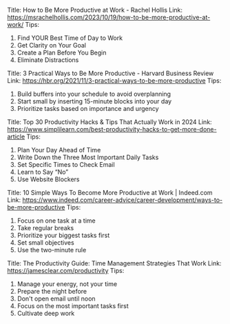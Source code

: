 Title: How to Be More Productive at Work - Rachel Hollis
Link: https://msrachelhollis.com/2023/10/19/how-to-be-more-productive-at-work/
Tips:
1. Find YOUR Best Time of Day to Work
2. Get Clarity on Your Goal
3. Create a Plan Before You Begin
4. Eliminate Distractions

Title: 3 Practical Ways to Be More Productive - Harvard Business Review
Link: https://hbr.org/2021/11/3-practical-ways-to-be-more-productive
Tips:
1. Build buffers into your schedule to avoid overplanning
2. Start small by inserting 15-minute blocks into your day
3. Prioritize tasks based on importance and urgency

Title: Top 30 Productivity Hacks & Tips That Actually Work in 2024
Link: https://www.simplilearn.com/best-productivity-hacks-to-get-more-done-article
Tips:
1. Plan Your Day Ahead of Time
2. Write Down the Three Most Important Daily Tasks
3. Set Specific Times to Check Email
4. Learn to Say “No”
5. Use Website Blockers

Title: 10 Simple Ways To Become More Productive at Work | Indeed.com
Link: https://www.indeed.com/career-advice/career-development/ways-to-be-more-productive
Tips:
1. Focus on one task at a time
2. Take regular breaks
3. Prioritize your biggest tasks first
4. Set small objectives
5. Use the two-minute rule

Title: The Productivity Guide: Time Management Strategies That Work
Link: https://jamesclear.com/productivity
Tips:
1. Manage your energy, not your time
2. Prepare the night before
3. Don't open email until noon
4. Focus on the most important tasks first
5. Cultivate deep work